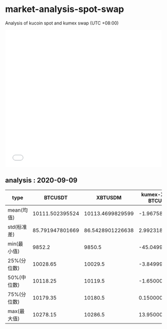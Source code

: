 # market-analysis-spot-swap
Analysis of kucoin spot and kumex swap (UTC +08:00)

<iframe width="100%" height="440" src="./data.html" frameborder="no" border="0" scrolling="no"></iframe>

## analysis : 2020-09-09

type | BTCUSDT | XBTUSDM | kumex-XBTUSDM-BTCUSDT_arb
---|---|---|---
mean(均值) | 10111.502395524 | 10113.4699829599 | -1.96758742900439
std(标准差) | 85.791947801669 | 86.5428901226638 | 2.99231877078138
min(最小值) | 9852.2 | 9850.5 | -45.0499999999993
25%(分位数) | 10028.65 | 10029.5 | -3.84999999999855
50%(中位数) | 10118.25 | 10119.5 | -1.65000000000146
75%(分位数) | 10179.35 | 10180.5 | 0.150000000001455
max(最大值) | 10278.15 | 10286.5 | 13.9500000000007
